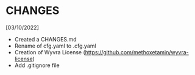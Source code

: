 CHANGES
=======

[03/10/2022]
* Created a CHANGES.md
* Rename of cfg.yaml to .cfg.yaml 
* Creation of Wyvra License (https://github.com/methoxetamin/wyvra-license)
* Add .gitignore file
